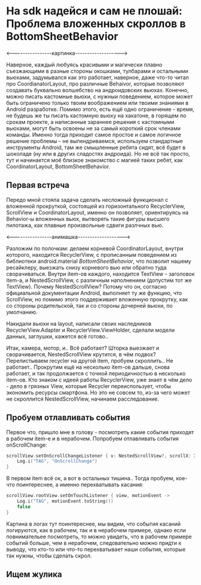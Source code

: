 # На sdk надейся и сам не плошай: Проблема вложенных скроллов в BottomSheetBehavior

<----------------картинка------------------->

Наверное, каждый любуясь красивыми и магически плавно съезжающими в разные стороны окошками, тулбарами и остальными вьюхами, задумывался как это работает, наверное, даже что-то читал про CoordianatorLayout, про различные Behaivor, которые позволяют создавать буквально волшебство на андроидовских вьюхах. Конечно, можно писать кастомные вьюхи, с нужныи поведением, которое может быть ограничено только твоим воображением или твоими знаниями в Android разработке. Помимо этого, есть ещё одно ограничение - время, не будешь же ты писать кастомную вьюху на хакатоне, в горящем по срокам проекте, а написанные зараннее решения с кастомными вьюхами, могут быть освоены не за самый короткий срок членами команды. Именно тогда приходит самое простое и самое логичное решение проблемы - не выпендриваемся, используем стандартные инструменты Android, там же смышленные ребята сидят, всё будет в шоколаде (ну или в других сладостях андроида). Но не всё так просто, тут и начинается моё близкое знакомство с магией таких ребят, как CoordinatorLayout, BottomSheetBehavior.

## Первая встреча

Передо мной стояла задача сделать несложный функционал с вложенной прокруткой, состоящей из горизонтального RecyclerView, ScrollView и CoordinatorLayout, именно он позволяет, ориентируясь на Behavior-ы вложенных вьюх, вытворять такие фигуры высшего пилотажа, как плавные произвольные сдвиги разлчных вью. 

<----------------анимашка------------------->

Разложим по полочкам: делаем корневой CoordinatorLayout, внутри которого, находится RecyclerView, с прописанным поведением из библиотеки android.material *BottomSheetBehavior*, что позволит нашему ресайклеру, выезжать снизу корневого вью или обратно туда сворачиваться. Внутри item-ов каждого, находится TextView - заголовок item-а, и NestedScrollView, с различным наполнением (допустим тот же TextView). Почему NestedScrollView? Потому что он, согласно официальной документации Android, выполняет ту же функцию, что ScrollView, но помимо этого поддерживает вложенную прокрутку, как со стороны родительской, так и со стороны дочерней вьюхи, по умолчанию.

Накидали вьюхи на layout, написали своих наследников RecyclerView.Adapter и RecyclerView.ViewHolder, сделали модели данных, заглушки, кажется всё готово..

Итак, камера, мотор, и.. Всё работает? Шторка выезжает и сворачивается, NestedScrollView крутится, в чём подвох? Перелистываем recycler на другой item, пробуем скроллить.. Не работает.. Прокрутим ещё на несколько item-ов дальше, снова работает, и так продолжается с точной периодичностью в несколько item-ов. Кто знаком с идеей работы RecyclerView, уже знает в чём дело - дело в грязных View, которые Recycler переиспользует, чтобы экономить ресурсы смартфона. Но это не совсем то, из-за чего может не скроллится NestedScrollView, начинаем расследование.

## Пробуем отлавливать события
Первое что, пришло мне в голову - посмотреть какие события приходят в рабочем item-е и в нерабочем. Попробуем отлавливать события onScrollChange: 
```kotlin
scrollView.setOnScrollChangeListener { v: NestedScrollView?, scrollX: Int, scrollY: Int, oldScrollX: Int, oldScrollY: Int ->
    Log.i("TAG", "OnScrollChange")
}
```
В первом item всё ок, а вот в остальных тишина.. Тогда пробуем, кое-что поинтереснее, а именно перехватывать касания:
```kotlin
scrollView.rootView.setOnTouchListener { view, motionEvent ->
    Log.i("TAG", motionEvent.toString())
    false
}
```
Картина в логах тут поинтереснее, мы видим, что события касаний логируются, как в рабочем, так и в нерабочем примере, однако если повнимательее посмотреть, то можно увидеть, что в рабочем примере событий больше, чем в нерабочем, следовательно можно придти к выводу, что кто-то или что-то перехватывает наши события, которые так нужны, чтобы сделать скрол.

## Ищем жулика
